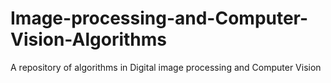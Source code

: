 # Image-processing-and-Computer-Vision-Algorithms
A repository of algorithms in Digital image processing and Computer Vision
